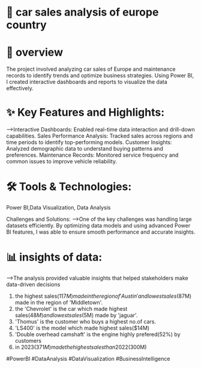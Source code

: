 # 📌 car sales analysis of europe country

# 📝  overview 
The project involved analyzing car sales of Europe and maintenance records to identify trends and 
    optimize business strategies. Using Power BI, I created interactive dashboards and reports to visualize the data effectively.

# ✨ Key Features and Highlights:

-->Interactive Dashboards: Enabled real-time data interaction and drill-down capabilities.
  Sales Performance Analysis: Tracked sales across regions and time periods to identify top-performing models.
  Customer Insights: Analyzed demographic data to understand buying patterns and preferences.
  Maintenance Records: Monitored service frequency and common issues to improve vehicle reliability.

# 🛠️ Tools & Technologies: 
Power BI,Data Visualization, Data Analysis

Challenges and Solutions:
-->One of the key challenges was handling large datasets efficiently. By optimizing data models and
  using advanced Power BI features, I was able to ensure smooth performance and accurate insights.

# 📊 insights of data:
-->The analysis provided valuable insights that helped stakeholders make data-driven decisions
  1) the highest sales($117M) made  in the region of 'Austin' and lowest sales($87M) made in the region of 'Middletown'.
  2) the 'Chevrolet' is the car which made highest sales($48M) and lowest sales($5M) made by 'jaguar'.
  3) 'Thomus' is the customer who buys a highest no.of cars.
  4) 'LS400' is the model which made highest sales($14M)
  5) 'Double overhead camshaft' is the engine highly prefered(52%) by customers
  6) in 2023($371M) made the highest sales than 2022($300M)

#PowerBI #DataAnalysis  #DataVisualization #BusinessIntelligence
